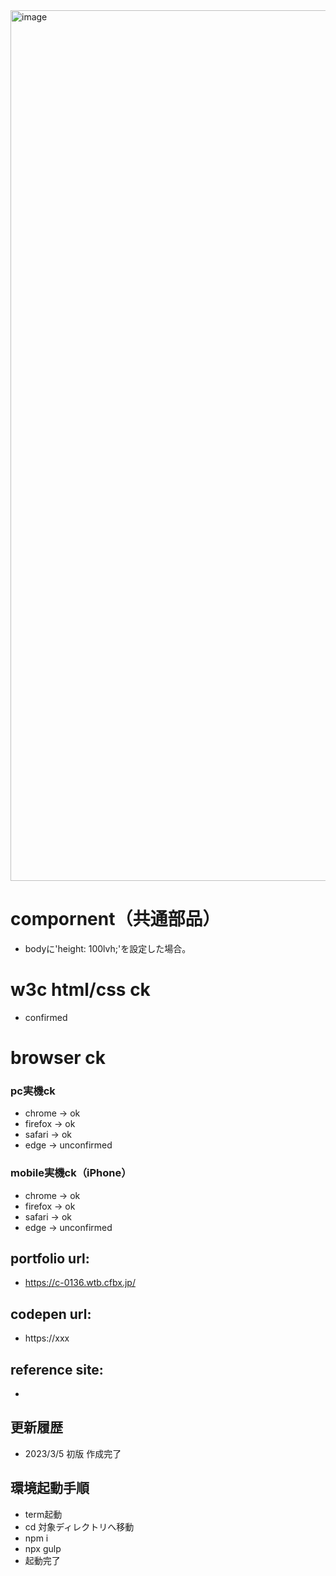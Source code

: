 <img width="1393" alt="image" src="https://user-images.githubusercontent.com/99580997/222927507-f22ad637-b719-4897-8aae-a5d367f9c206.png">

# compornent（共通部品）
- bodyに'height: 100lvh;'を設定した場合。

# w3c html/css ck
- confirmed

# browser ck
### pc実機ck
- chrome → ok
- firefox → ok
- safari → ok
- edge → unconfirmed

### mobile実機ck（iPhone）
- chrome → ok
- firefox → ok
- safari → ok
- edge → unconfirmed

## portfolio url:

- https://c-0136.wtb.cfbx.jp/

## codepen url:
- https://xxx

## reference site:
- 

## 更新履歴

- 2023/3/5 初版 作成完了

## 環境起動手順
- term起動
- cd 対象ディレクトリへ移動
- npm i
- npx gulp
- 起動完了
